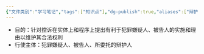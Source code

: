 ```yaml
---
{"文件类别":"学习笔记","tags":["知识点"],"dg-publish":true,"aliases":["辩护"],"permalink":"/学习笔记/知识点/辩护职能/","dgPassFrontmatter":true}
---
```


- 目的：针对控诉在实体上和程序上提出有利于犯罪嫌疑人、被告人的实施和理由以维护其合法权利
- 行使主体：犯罪嫌疑人、被告人、所委托的辩护人